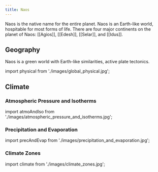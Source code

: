 ```yaml
---
title: Naos
---
```


Naos is the native name for the entire planet. Naos is an Earth-like world, hospitable for most forms of life. There are four major continents on the planet of Naos: [[Agios]], [[Edesh]], [[Selar]], and [[Idus]].

## Geography

Naos is a green world with Earth-like similarities, active plate tectonics.

import physical from './images/global_physical.jpg';

<Map
	 src={physical}
	 width="600px"
	 align="center"
	/>

## Climate

### Atmospheric Pressure and Isotherms

import atmoAndIso from './images/atmospheric_pressure_and_isotherms.jpg';

<Map
	 src={atmoAndIso}
	 width="600px"
	 align="center"
	/>

### Precipitation and Evaporation

import precAndEvap from './images/precipitation_and_evaporation.jpg';

<Map
	 src={precAndEvap}
	 width="400px"
	 align="center"
	/>

### Climate Zones

import climate from './images/climate_zones.jpg';

<Map
	 src={climate}
	 width="600px"
	 align="center"
	/>
